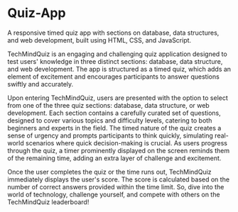 # Quiz-App
A responsive timed quiz app with sections on database, data structures, and web development, built using HTML, CSS, and JavaScript.

TechMindQuiz is an engaging and challenging quiz application designed to test users' knowledge in three distinct sections: database, data structure, and web development. The app is structured as a timed quiz, which adds an element of excitement and encourages participants to answer questions swiftly and accurately.

Upon entering TechMindQuiz, users are presented with the option to select from one of the three quiz sections: database, data structure, or web development. Each section contains a carefully curated set of questions, designed to cover various topics and difficulty levels, catering to both beginners and experts in the field. The timed nature of the quiz creates a sense of urgency and prompts participants to think quickly, simulating real-world scenarios where quick decision-making is crucial. As users progress through the quiz, a timer prominently displayed on the screen reminds them of the remaining time, adding an extra layer of challenge and excitement.

Once the user completes the quiz or the time runs out, TechMindQuiz immediately displays the user's score. The score is calculated based on the number of correct answers provided within the time limit. So, dive into the world of technology, challenge yourself, and compete with others on the TechMindQuiz leaderboard!
